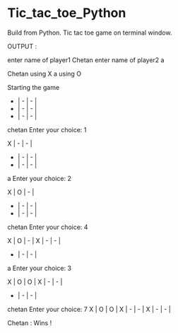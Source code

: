 # Tic_tac_toe_Python
Build from Python. Tic tac toe game on terminal window.


OUTPUT :

enter name of player1 Chetan
enter name of player2 a

Chetan  using  X
a  using  O

Starting the game
 - |  - |  - | 
 - |  - |  - | 
 - |  - |  - | 

chetan Enter your choice: 1

 X |  - |  - | 
 - |  - |  - | 
 - |  - |  - | 

a Enter your choice: 2

 X |  O |  - | 
 - |  - |  - | 
 - |  - |  - | 

chetan Enter your choice: 4

 X |  O |  - | 
 X |  - |  - | 
 - |  - |  - | 

a Enter your choice: 3

 X |  O |  O | 
 X |  - |  - | 
 - |  - |  - | 

chetan Enter your choice: 7
 X |  O |  O | 
 X |  - |  - | 
 X |  - |  - | 

Chetan  :   Wins !
